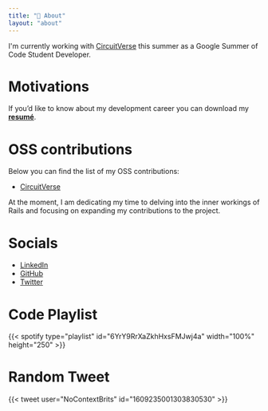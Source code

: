 ```yaml
---
title: "📙 About"
layout: "about"
---
```


I'm currently working with [CircuitVerse](https://circuitverse.org/) this summer as a Google Summer of Code Student Developer. 

# Motivations

If you’d like to know about my development career you can download my [**resumé**](/assets/vaibhav_upreti_resume.pdf).


# OSS contributions

Below you can find the list of my OSS contributions:
- [CircuitVerse](https://github.com/CircuitVerse/CircuitVerse/commits?author=VaibhavUpreti)

At the moment, I am dedicating my time to delving into the inner workings of Rails and focusing on expanding my contributions to the project.
# Socials
- [LinkedIn](https://www.linkedin.com/in/vaibhav-upreti/) 
- [GitHub](https://github.com/VaibhavUpreti) 
- [Twitter](https://twitter.com/vaibhav__upreti) 

# Code Playlist
{{< spotify type="playlist" id="6YrY9RrXaZkhHxsFMJwj4a" width="100%" height="250" >}}
# Random Tweet
{{< tweet user="NoContextBrits" id="1609235001303830530" >}}
